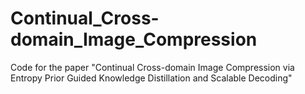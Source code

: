 # Continual_Cross-domain_Image_Compression
Code for the paper "Continual Cross-domain Image Compression via Entropy Prior Guided Knowledge Distillation and Scalable Decoding"
